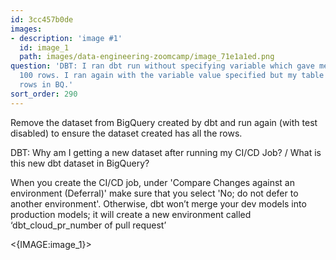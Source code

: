 ```yaml
---
id: 3cc457b0de
images:
- description: 'image #1'
  id: image_1
  path: images/data-engineering-zoomcamp/image_71e1a1ed.png
question: 'DBT: I ran dbt run without specifying variable which gave me a table of
  100 rows. I ran again with the variable value specified but my table still has 100
  rows in BQ.'
sort_order: 290
---
```


Remove the dataset from BigQuery created by dbt and run again (with test disabled) to ensure the dataset created has all the rows.

DBT: Why am I getting a new dataset after running my CI/CD Job? / What is this new dbt dataset in BigQuery?

When you create the CI/CD job, under 'Compare Changes against an environment (Deferral)' make sure that you select 'No; do not defer to another environment'. Otherwise, dbt won’t merge your dev models into production models; it will create a new environment called ‘dbt_cloud_pr_number of pull request’

<{IMAGE:image_1}>
